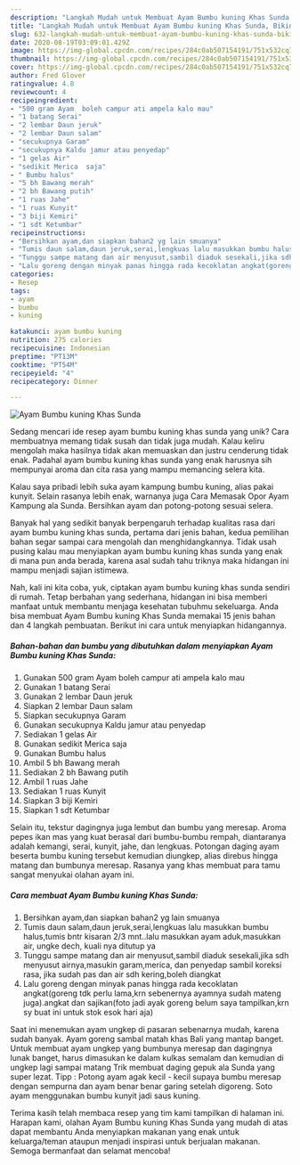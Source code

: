 ```yaml
---
description: "Langkah Mudah untuk Membuat Ayam Bumbu kuning Khas Sunda, Bikin Ngiler"
title: "Langkah Mudah untuk Membuat Ayam Bumbu kuning Khas Sunda, Bikin Ngiler"
slug: 632-langkah-mudah-untuk-membuat-ayam-bumbu-kuning-khas-sunda-bikin-ngiler
date: 2020-08-19T03:09:01.429Z
image: https://img-global.cpcdn.com/recipes/284c0ab507154191/751x532cq70/ayam-bumbu-kuning-khas-sunda-foto-resep-utama.jpg
thumbnail: https://img-global.cpcdn.com/recipes/284c0ab507154191/751x532cq70/ayam-bumbu-kuning-khas-sunda-foto-resep-utama.jpg
cover: https://img-global.cpcdn.com/recipes/284c0ab507154191/751x532cq70/ayam-bumbu-kuning-khas-sunda-foto-resep-utama.jpg
author: Fred Glover
ratingvalue: 4.8
reviewcount: 4
recipeingredient:
- "500 gram Ayam  boleh campur ati ampela kalo mau"
- "1 batang Serai"
- "2 lembar Daun jeruk"
- "2 lembar Daun salam"
- "secukupnya Garam"
- "secukupnya Kaldu jamur atau penyedap"
- "1 gelas Air"
- "sedikit Merica  saja"
- " Bumbu halus"
- "5 bh Bawang merah"
- "2 bh Bawang putih"
- "1 ruas Jahe"
- "1 ruas Kunyit"
- "3 biji Kemiri"
- "1 sdt Ketumbar"
recipeinstructions:
- "Bersihkan ayam,dan siapkan bahan2 yg lain smuanya"
- "Tumis daun salam,daun jeruk,serai,lengkuas lalu masukkan bumbu halus,tumis bntr kisaran 2/3 mnt..lalu masukkan ayam aduk,masukkan air, ungke dech, kuali nya ditutup ya"
- "Tunggu sampe matang dan air menyusut,sambil diaduk sesekali,jika sdh menyusut airnya,masukin garam,merica, dan penyedap sambil koreksi rasa, jika sudah pas dan air sdh kering,boleh diangkat"
- "Lalu goreng dengan minyak panas hingga rada kecoklatan angkat(goreng tdk perlu lama,krn sebenernya ayamnya sudah mateng juga).angkat dan sajikan(foto jadi ayak goreng belum saya tampilkan,krn sy buat ini untuk stok esok hari aja)"
categories:
- Resep
tags:
- ayam
- bumbu
- kuning

katakunci: ayam bumbu kuning 
nutrition: 275 calories
recipecuisine: Indonesian
preptime: "PT13M"
cooktime: "PT54M"
recipeyield: "4"
recipecategory: Dinner

---
```



![Ayam Bumbu kuning Khas Sunda](https://img-global.cpcdn.com/recipes/284c0ab507154191/751x532cq70/ayam-bumbu-kuning-khas-sunda-foto-resep-utama.jpg)

Sedang mencari ide resep ayam bumbu kuning khas sunda yang unik? Cara membuatnya memang tidak susah dan tidak juga mudah. Kalau keliru mengolah maka hasilnya tidak akan memuaskan dan justru cenderung tidak enak. Padahal ayam bumbu kuning khas sunda yang enak harusnya sih mempunyai aroma dan cita rasa yang mampu memancing selera kita.

Kalau saya pribadi lebih suka ayam kampung bumbu kuning, alias pakai kunyit. Selain rasanya lebih enak, warnanya juga Cara Memasak Opor Ayam Kampung ala Sunda. Bersihkan ayam dan potong-potong sesuai selera.

Banyak hal yang sedikit banyak berpengaruh terhadap kualitas rasa dari ayam bumbu kuning khas sunda, pertama dari jenis bahan, kedua pemilihan bahan segar sampai cara mengolah dan menghidangkannya. Tidak usah pusing kalau mau menyiapkan ayam bumbu kuning khas sunda yang enak di mana pun anda berada, karena asal sudah tahu triknya maka hidangan ini mampu menjadi sajian istimewa.


Nah, kali ini kita coba, yuk, ciptakan ayam bumbu kuning khas sunda sendiri di rumah. Tetap berbahan yang sederhana, hidangan ini bisa memberi manfaat untuk membantu menjaga kesehatan tubuhmu sekeluarga. Anda bisa membuat Ayam Bumbu kuning Khas Sunda memakai 15 jenis bahan dan 4 langkah pembuatan. Berikut ini cara untuk menyiapkan hidangannya.

<!--inarticleads1-->

##### Bahan-bahan dan bumbu yang dibutuhkan dalam menyiapkan Ayam Bumbu kuning Khas Sunda:

1. Gunakan 500 gram Ayam  boleh campur ati ampela kalo mau
1. Gunakan 1 batang Serai
1. Gunakan 2 lembar Daun jeruk
1. Siapkan 2 lembar Daun salam
1. Siapkan secukupnya Garam
1. Gunakan secukupnya Kaldu jamur atau penyedap
1. Sediakan 1 gelas Air
1. Gunakan sedikit Merica  saja
1. Gunakan  Bumbu halus
1. Ambil 5 bh Bawang merah
1. Sediakan 2 bh Bawang putih
1. Ambil 1 ruas Jahe
1. Sediakan 1 ruas Kunyit
1. Siapkan 3 biji Kemiri
1. Siapkan 1 sdt Ketumbar


Selain itu, tekstur dagingnya juga lembut dan bumbu yang meresap. Aroma pepes ikan mas yang kuat berasal dari bumbu-bumbu rempah, diantaranya adalah kemangi, serai, kunyit, jahe, dan lengkuas. Potongan daging ayam beserta bumbu kuning tersebut kemudian diungkep, alias direbus hingga matang dan bumbunya meresap. Rasanya yang khas membuat para tamu sangat menyukai olahan ayam ini. 

<!--inarticleads2-->

##### Cara membuat Ayam Bumbu kuning Khas Sunda:

1. Bersihkan ayam,dan siapkan bahan2 yg lain smuanya
1. Tumis daun salam,daun jeruk,serai,lengkuas lalu masukkan bumbu halus,tumis bntr kisaran 2/3 mnt..lalu masukkan ayam aduk,masukkan air, ungke dech, kuali nya ditutup ya
1. Tunggu sampe matang dan air menyusut,sambil diaduk sesekali,jika sdh menyusut airnya,masukin garam,merica, dan penyedap sambil koreksi rasa, jika sudah pas dan air sdh kering,boleh diangkat
1. Lalu goreng dengan minyak panas hingga rada kecoklatan angkat(goreng tdk perlu lama,krn sebenernya ayamnya sudah mateng juga).angkat dan sajikan(foto jadi ayak goreng belum saya tampilkan,krn sy buat ini untuk stok esok hari aja)


Saat ini menemukan ayam ungkep di pasaran sebenarnya mudah, karena sudah banyak. Ayam goreng sambal matah khas Bali yang mantap banget. Untuk membuat ayam ungkep yang bumbunya meresap dan dagingnya lunak banget, harus dimasukan ke dalam kulkas semalam dan kemudian di ungkep lagi sampai matang Trik membuat daging gepuk ala Sunda yang super lezat. Tipp : Potong ayam agak kecil - kecil supaya bumbu meresap dengan sempurna dan ayam benar benar garing setelah digoreng. Soto ayam menggunakan bumbu kunyit jadi saus kuning. 

Terima kasih telah membaca resep yang tim kami tampilkan di halaman ini. Harapan kami, olahan Ayam Bumbu kuning Khas Sunda yang mudah di atas dapat membantu Anda menyiapkan makanan yang enak untuk keluarga/teman ataupun menjadi inspirasi untuk berjualan makanan. Semoga bermanfaat dan selamat mencoba!
